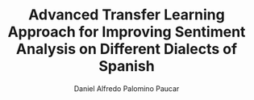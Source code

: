 ---
paperId: 11
author: Daniel Alfredo Palomino Paucar
publicationauthor: Palomino Paucar, D. A.
title: Advanced Transfer Learning Approach for Improving Sentiment Analysis on Different Dialects of Spanish
pdf: Poster_Palomino_Daniel.pdf
poster: --
alt: --
type: Poster
topic: Neuro Linguistic Programming
link: https://research.latinxinai.org/papers/neurips/2019/pdf/Poster_Palomino_Daniel.pdf
conference: neurips
year: 2019
tags: neurips-2019
location: Vancouver, Canada
---